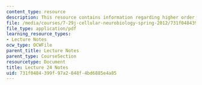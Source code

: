 ```yaml
---
content_type: resource
description: This resource contains information regarding higher order cognitive function.
file: /media/courses/7-29j-cellular-neurobiology-spring-2012/731f0484399f97a2848f4bd6885e4a85_MIT7_29JS12_lecture24.pdf
file_type: application/pdf
learning_resource_types:
- Lecture Notes
ocw_type: OCWFile
parent_title: Lecture Notes
parent_type: CourseSection
resourcetype: Document
title: Lecture 24 Notes
uid: 731f0484-399f-97a2-848f-4bd6885e4a85
---
```

